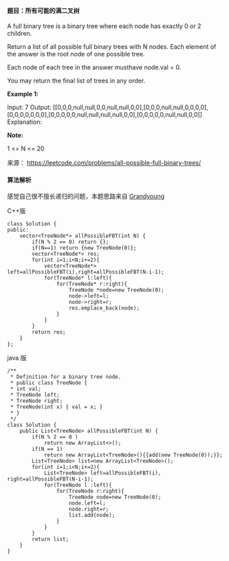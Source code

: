#### 题目：所有可能的满二叉树
A full binary tree is a binary tree where each node has exactly 0 or 2 children.

Return a list of all possible full binary trees with N nodes.  Each element of the answer is the root node of one possible tree.

Each node of each tree in the answer musthave node.val = 0.

You may return the final list of trees in any order.

 

**Example 1:**

Input: 7
Output: [[0,0,0,null,null,0,0,null,null,0,0],[0,0,0,null,null,0,0,0,0],[0,0,0,0,0,0,0],[0,0,0,0,0,null,null,null,null,0,0],[0,0,0,0,0,null,null,0,0]]
Explanation:

 

**Note:**

1 <= N <= 20



来源： https://leetcode.com/problems/all-possible-full-binary-trees/


#### 算法解析
感觉自己很不擅长递归的问题，本题思路来自 <a href="https://www.cnblogs.com/grandyang/p/10952459.html">Grandyoung</a>

C++版
```
class Solution {
public:
    vector<TreeNode*> allPossibleFBT(int N) {
        if(N % 2 == 0) return {};
        if(N==1) return {new TreeNode(0)};
        vector<TreeNode*> res;
        for(int i=1;i<N;i+=2){
            vector<TreeNode*> left=allPossibleFBT(i),right=allPossibleFBT(N-i-1);
            for(TreeNode* l:left){
                for(TreeNode* r:right){
                    TreeNode *node=new TreeNode(0);
                    node->left=l;
                    node->right=r;
                    res.emplace_back(node);
                }
            }
        }
        return res;
    }
};
```
java 版
```
/**
 * Definition for a binary tree node.
 * public class TreeNode {
 * int val;
 * TreeNode left;
 * TreeNode right;
 * TreeNode(int x) { val = x; }
 * }
 */
class Solution {
    public List<TreeNode> allPossibleFBT(int N) {
        if(N % 2 == 0 )
            return new ArrayList<>();
        if(N == 1)
            return new ArrayList<TreeNode>(){{add(new TreeNode(0));}};
        List<TreeNode> list=new ArrayList<TreeNode>();
        for(int i=1;i<N;i+=2){
            List<TreeNode> left=allPossibleFBT(i), right=allPossibleFBT(N-i-1);
            for(TreeNode l :left){
                for(TreeNode r:right){
                    TreeNode node=new TreeNode(0);
                    node.left=l;
                    node.right=r;
                    list.add(node);
                }
            }
        }
        return list;
    }
}
```
